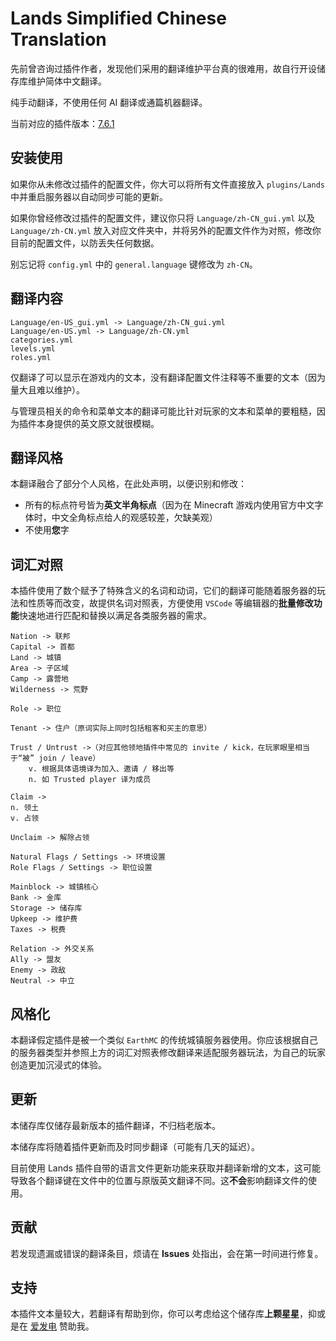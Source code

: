 # Lands Simplified Chinese Translation

先前曾咨询过插件作者，发现他们采用的翻译维护平台真的很难用，故自行开设储存库维护简体中文翻译。

纯手动翻译，不使用任何 AI 翻译或通篇机器翻译。

当前对应的插件版本：[7.6.1](https://www.spigotmc.org/resources/lands-%E2%AD%95-land-claim-plugin-%E2%9C%85-grief-prevention-protection-gui-management-nations-wars-1-20-support.53313/updates)

## 安装使用

如果你从未修改过插件的配置文件，你大可以将所有文件直接放入 `plugins/Lands` 中并重启服务器以自动同步可能的更新。

如果你曾经修改过插件的配置文件，建议你只将 `Language/zh-CN_gui.yml` 以及 `Language/zh-CN.yml` 放入对应文件夹中，并将另外的配置文件作为对照，修改你目前的配置文件，以防丢失任何数据。

别忘记将 `config.yml` 中的 `general.language` 键修改为 `zh-CN`。

## 翻译内容

```
Language/en-US_gui.yml -> Language/zh-CN_gui.yml
Language/en-US.yml -> Language/zh-CN.yml
categories.yml
levels.yml
roles.yml
```

仅翻译了可以显示在游戏内的文本，没有翻译配置文件注释等不重要的文本（因为量大且难以维护）。

与管理员相关的命令和菜单文本的翻译可能比针对玩家的文本和菜单的要粗糙，因为插件本身提供的英文原文就很模糊。

## 翻译风格

本翻译融合了部分个人风格，在此处声明，以便识别和修改：

- 所有的标点符号皆为**英文半角标点**（因为在 Minecraft 游戏内使用官方中文字体时，中文全角标点给人的观感较差，欠缺美观）
- 不使用**您**字

## 词汇对照

本插件使用了数个赋予了特殊含义的名词和动词，它们的翻译可能随着服务器的玩法和性质等而改变，故提供名词对照表，方便使用 `VSCode` 等编辑器的**批量修改功能**快速地进行匹配和替换以满足各类服务器的需求。

```
Nation -> 联邦
Capital -> 首都
Land -> 城镇
Area -> 子区域
Camp -> 露营地
Wilderness -> 荒野

Role -> 职位

Tenant -> 住户（原词实际上同时包括租客和买主的意思）

Trust / Untrust ->（对应其他领地插件中常见的 invite / kick，在玩家眼里相当于“被” join / leave）
    v. 根据具体语境译为加入、邀请 / 移出等
    n. 如 Trusted player 译为成员

Claim -> 
n. 领土
v. 占领

Unclaim -> 解除占领

Natural Flags / Settings -> 环境设置
Role Flags / Settings -> 职位设置

Mainblock -> 城镇核心
Bank -> 金库
Storage -> 储存库
Upkeep -> 维护费
Taxes -> 税费

Relation -> 外交关系
Ally -> 盟友
Enemy -> 政敌
Neutral -> 中立
```

## 风格化

本翻译假定插件是被一个类似 `EarthMC` 的传统城镇服务器使用。你应该根据自己的服务器类型并参照上方的词汇对照表修改翻译来适配服务器玩法，为自己的玩家创造更加沉浸式的体验。

## 更新

本储存库仅储存最新版本的插件翻译，不归档老版本。

本储存库将随着插件更新而及时同步翻译（可能有几天的延迟）。

目前使用 Lands 插件自带的语言文件更新功能来获取并翻译新增的文本，这可能导致各个翻译键在文件中的位置与原版英文翻译不同。这**不会**影响翻译文件的使用。

## 贡献

若发现遗漏或错误的翻译条目，烦请在 **Issues** 处指出，会在第一时间进行修复。

## 支持

本插件文本量较大，若翻译有帮助到你，你可以考虑给这个储存库**上颗星星**，抑或是在 [爱发电](https://afdian.net/a/ForestRealm) 赞助我。
